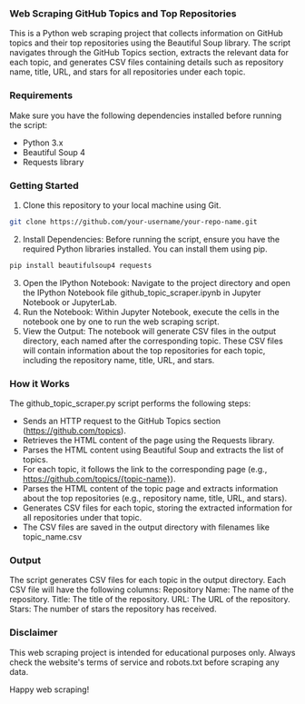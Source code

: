 ### Web Scraping GitHub Topics and Top Repositories
This is a Python web scraping project that collects information on GitHub topics and their top repositories using the Beautiful Soup library. 
The script navigates through the GitHub Topics section, extracts the relevant data for each topic, and generates CSV files containing details such as repository name, title, URL, and stars for all repositories under each topic.

### Requirements
Make sure you have the following dependencies installed before running the script:
- Python 3.x
- Beautiful Soup 4
- Requests library

### Getting Started
1. Clone this repository to your local machine using Git.
```bash
git clone https://github.com/your-username/your-repo-name.git
```
2. Install Dependencies:
Before running the script, ensure you have the required Python libraries installed. You can install them using pip.
```bash
pip install beautifulsoup4 requests
```
3. Open the IPython Notebook:
Navigate to the project directory and open the IPython Notebook file github_topic_scraper.ipynb in Jupyter Notebook or JupyterLab.
4. Run the Notebook:
Within Jupyter Notebook, execute the cells in the notebook one by one to run the web scraping script.
5. View the Output:
The notebook will generate CSV files in the output directory, each named after the corresponding topic.
These CSV files will contain information about the top repositories for each topic, including the repository name, title, URL, and stars.

### How it Works
The github_topic_scraper.py script performs the following steps:

- Sends an HTTP request to the GitHub Topics section (https://github.com/topics).
- Retrieves the HTML content of the page using the Requests library.
- Parses the HTML content using Beautiful Soup and extracts the list of topics.
- For each topic, it follows the link to the corresponding page (e.g., https://github.com/topics/{topic-name}).
- Parses the HTML content of the topic page and extracts information about the top repositories (e.g., repository name, title, URL, and stars).
- Generates CSV files for each topic, storing the extracted information for all repositories under that topic.
- The CSV files are saved in the output directory with filenames like topic_name.csv

### Output
The script generates CSV files for each topic in the output directory. Each CSV file will have the following columns:
Repository Name: The name of the repository.
Title: The title of the repository.
URL: The URL of the repository.
Stars: The number of stars the repository has received.

### Disclaimer
This web scraping project is intended for educational purposes only. Always check the website's terms of service and robots.txt before scraping any data.

Happy web scraping!
